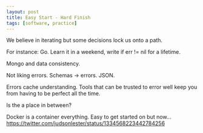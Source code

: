 ```yaml
---
layout: post
title: Easy Start - Hard Finish
tags: [software, practice]
---
```


We believe in iterating
but some decisions lock us onto a path.

For instance: Go.
Learn it in a weekend, write if err != nil for a lifetime.

Mongo and data consistency.

Not liking errors. Schemas -> errors. JSON.

Errors cache understanding.
Tools that can be trusted to error well keep you from having to be perfect all the time.

Is the a place in between?

Docker is a container everything.
Easy to get started on but now...
https://twitter.com/judsonlester/status/1334568223442784256
